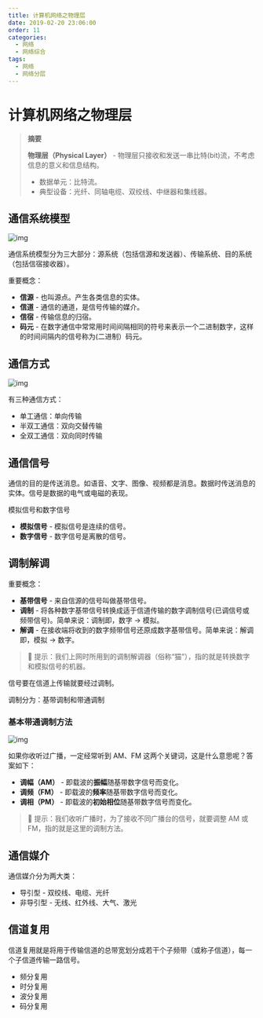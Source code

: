 ```yaml
---
title: 计算机网络之物理层
date: 2019-02-20 23:06:00
order: 11
categories:
  - 网络
  - 网络综合
tags:
  - 网络
  - 网络分层
---
```


# 计算机网络之物理层

> **摘要**
>
> **物理层（Physical Layer）** - 物理层只接收和发送一串比特(bit)流，不考虑信息的意义和信息结构。
>
> - 数据单元：比特流。
> - 典型设备：光纤、同轴电缆、双绞线、中继器和集线器。

## 通信系统模型

![img](https://raw.githubusercontent.com/dunwu/images/master/cs/network/physical/数据通信系统的模型.png)

通信系统模型分为三大部分：源系统（包括信源和发送器）、传输系统、目的系统（包括信宿接收器）。

重要概念：

- **信源** - 也叫源点。产生各类信息的实体。
- **信道** - 通信的通道，是信号传输的媒介。
- **信宿** - 传输信息的归宿。
- **码元** - 在数字通信中常常用时间间隔相同的符号来表示一个二进制数字，这样的时间间隔内的信号称为(二进制）码元。

## 通信方式

![img](https://raw.githubusercontent.com/dunwu/images/master/cs/network/physical/通信方式.jpg)

有三种通信方式：

- 单工通信：单向传输
- 半双工通信：双向交替传输
- 全双工通信：双向同时传输

## 通信信号

通信的目的是传送消息。如语音、文字、图像、视频都是消息。数据时传送消息的实体。信号是数据的电气或电磁的表现。

模拟信号和数字信号

- **模拟信号** - 模拟信号是连续的信号。
- **数字信号** - 数字信号是离散的信号。

## 调制解调

重要概念：

- **基带信号** - 来自信源的信号叫做基带信号。
- **调制** - 将各种数字基带信号转换成适于信道传输的数字调制信号(已调信号或频带信号)。简单来说：调制即，数字 -> 模拟。
- **解调** - 在接收端将收到的数字频带信号还原成数字基带信号。简单来说：解调即，模拟 -> 数字。

> 📌 提示：我们上网时所用到的调制解调器（俗称“猫”），指的就是转换数字和模拟信号的机器。

信号要在信道上传输就要经过调制。

调制分为：基带调制和带通调制

### 基本带通调制方法

![img](https://raw.githubusercontent.com/dunwu/images/master/cs/network/physical/基本调制方法.png)

如果你收听过广播，一定经常听到 AM、FM 这两个关键词，这是什么意思呢？答案如下：

- **调幅（AM）** - 即载波的**振幅**随基带数字信号而变化。
- **调频（FM）** - 即载波的**频率**随基带数字信号而变化。
- **调相（PM）** - 即载波的**初始相位**随基带数字信号而变化。

> 📌 提示：我们收听广播时，为了接收不同广播台的信号，就要调整 AM 或 FM，指的就是这里的调制方法。

## 通信媒介

通信媒介分为两大类：

- 导引型 - 双绞线、电缆、光纤
- 非导引型 - 无线、红外线、大气、激光

## 信道复用

信道复用就是将用于传输信道的总带宽划分成若干个子频带（或称子信道），每一个子信道传输一路信号。

- 频分复用
- 时分复用
- 波分复用
- 码分复用